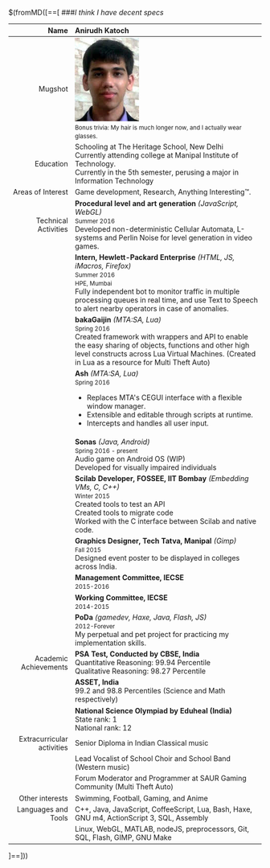 $(fromMD([==[
 ###_I think I have decent specs_

Name                          | Anirudh Katoch
------------:                 |:-------------
Mugshot                       | ![me!](ugly.jpg) <br> <small>Bonus trivia: My hair is much longer now, and I actually wear glasses.</small>
Education                     | Schooling at The Heritage School, New Delhi <br /> Currently attending college at Manipal Institute of Technology. <br/> Currently in the 5th semester, perusing a major in Information Technology
Areas of Interest             | Game development, Research, Anything Interesting&trade;.
Technical Activities          | **Procedural level and art generation** _(JavaScript, WebGL)_<br /> <small>Summer 2016</small> <br/>Developed non-deterministic Cellular Automata, L-systems and Perlin Noise for level generation in video games.
                              | **Intern, Hewlett-Packard Enterprise** _(HTML, JS, iMacros, Firefox)_<br /> <small>Summer 2016</small><br /> <small>HPE, Mumbai</small> <br /> Fully independent bot to monitor traffic in multiple processing queues in real time, and use Text to Speech to alert nearby operators in case of anomalies.
                              | **bakaGaijin** _(MTA:SA, Lua)_ <br /> <small>Spring 2016</small> <br/> Created framework with wrappers and API to enable the easy sharing of objects, functions and other high level constructs across Lua Virtual Machines. (Created in Lua as a resource for Multi Theft Auto) <br>
                              | **Ash** _(MTA:SA, Lua)_ <br /> <small>Spring 2016</small> <br /> <ul><li>Replaces MTA's CEGUI interface with a flexible window manager.</li><li>Extensible and editable through scripts at runtime.</li><li>Intercepts and handles all user input.</li></ul>
                              | **Sonas** _(Java, Android)_<br /> <small>Spring 2016 - present</small>  <br /> Audio game on Android OS (WIP) <br/> Developed for visually impaired individuals
                              | **Scilab Developer, FOSSEE, IIT Bombay** _(Embedding VMs, C, C++)_<br /> <small>Winter 2015</small><br/> Created tools to test an API <br/> Created tools to migrate code <br> Worked with the C interface between Scilab and native code.
                              | **Graphics Designer, Tech Tatva, Manipal** _(Gimp)_<br /> <small>Fall 2015</small> <br /> Designed event poster to be displayed in colleges across India.
                              | **Management Committee, IECSE** <br /> <small>2015-2016</small>
                              | **Working Committee, IECSE** <br /> <small>2014-2015</small>
                              | **PoDa** _(gamedev, Haxe, Java, Flash, JS)_ <br /> <small>2012-Forever</small> </br>My perpetual and pet project for practicing my implementation skills.
Academic Achievements         | **PSA Test, Conducted by CBSE, India** <br/>Quantitative Reasoning: 99.94 Percentile <br/> Qualitative Reasoning: 98.27 Percentile
                              | **ASSET, India** <br/>  99.2 and 98.8 Percentiles (Science and Math respectively)
                              | **National Science Olympiad by Eduheal (India)** <br />State rank: 1 <br />National rank: 12
Extracurricular activities    | Senior Diploma in Indian Classical music
                              | Lead Vocalist of School Choir and School Band (Western music)
                              | Forum Moderator and Programmer at SAUR Gaming Community (Multi Theft Auto)
Other interests               | Swimming, Football, Gaming, and Anime
Languages and Tools           | C++, Java, JavaScript, CoffeeScript, Lua, Bash, Haxe, GNU m4, ActionScript 3, SQL, Assembly
                              | Linux, WebGL, MATLAB, nodeJS, preprocessors, Git, SQL, Flash, GIMP, GNU Make



]==]))
